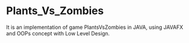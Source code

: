 # Plants_Vs_Zombies
It is an implementation of game PlantsVsZombies in JAVA, using JAVAFX and OOPs concept with Low Level Design. 
